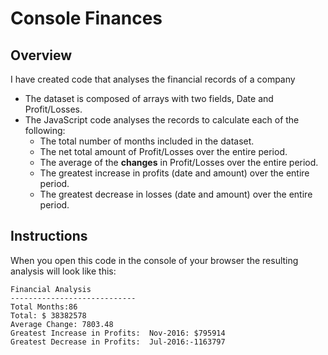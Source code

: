 # Console Finances

## Overview

I have created code that analyses the financial records of  a company

* The dataset is composed of arrays with two fields, Date and Profit/Losses.
* The  JavaScript code  analyses the records to calculate each of the following:
  * The total number of months included in the dataset.
  * The net total amount of Profit/Losses over the entire period.
  * The average of the **changes** in Profit/Losses over the entire period.
  * The greatest increase in profits (date and amount) over the entire period.
  * The greatest decrease in losses (date and amount) over the entire period.

 
## Instructions

When you open this code in the console of your browser the resulting analysis will look like this:

  ```text
  Financial Analysis
  ----------------------------
  Total Months:86
  Total: $ 38382578
  Average Change: 7803.48
  Greatest Increase in Profits:  Nov-2016: $795914
  Greatest Decrease in Profits:  Jul-2016:-1163797
  ```


